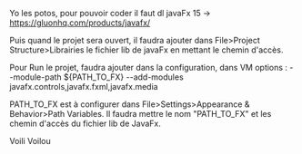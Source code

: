 Yo les potos, pour pouvoir coder il faut dl javaFx 15 -> https://gluonhq.com/products/javafx/

Puis quand le projet sera ouvert, il faudra ajouter dans File>Project Structure>Librairies le fichier lib de javaFx en mettant le chemin d'accès.

Pour Run le projet, faudra ajouter dans la configuration, dans VM options : --module-path ${PATH_TO_FX} --add-modules javafx.controls,javafx.fxml,javafx.media

PATH_TO_FX est à configurer dans File>Settings>Appearance & Behavior>Path Variables. Il faudra mettre le nom "PATH_TO_FX" et les chemin d'accès du fichier lib de JavaFx.

Voili Voilou